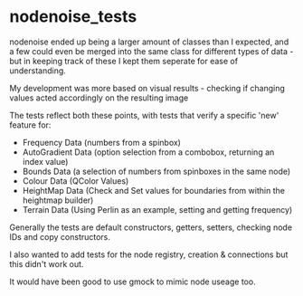 # nodenoise_tests

nodenoise ended up being a larger amount of classes than I expected, and a few could even be merged into the same class for different types of data - but in keeping track of these I kept them seperate for ease of understanding.

My development was more based on visual results - checking if changing values acted accordingly on the resulting image

The tests reflect both these points, with tests that verify a specific 'new' feature for:

* Frequency Data (numbers from a spinbox)
* AutoGradient Data (option selection from a combobox, returning an index value)
* Bounds Data (a selection of numbers from spinboxes in the same node)
* Colour Data (QColor Values)
* HeightMap Data (Check and Set values for boundaries from within the heightmap builder)
* Terrain Data (Using Perlin as an example, setting and getting frequency)

Generally the tests are default constructors, getters, setters, checking node IDs and copy constructors.

I also wanted to add tests for the node registry, creation & connections but this didn't work out.

It would have been good to use gmock to mimic node useage too.
